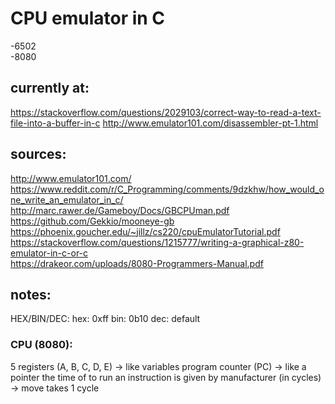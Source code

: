 # CPU emulator in C

-6502 <br>
-8080 <br>

## currently at:
https://stackoverflow.com/questions/2029103/correct-way-to-read-a-text-file-into-a-buffer-in-c
http://www.emulator101.com/disassembler-pt-1.html

## sources:
http://www.emulator101.com/ <br>
https://www.reddit.com/r/C_Programming/comments/9dzkhw/how_would_one_write_an_emulator_in_c/ <br>
http://marc.rawer.de/Gameboy/Docs/GBCPUman.pdf <br>
https://github.com/Gekkio/mooneye-gb <br>
https://phoenix.goucher.edu/~jillz/cs220/cpuEmulatorTutorial.pdf <br>
https://stackoverflow.com/questions/1215777/writing-a-graphical-z80-emulator-in-c-or-c <br>
https://drakeor.com/uploads/8080-Programmers-Manual.pdf <br>

## notes:
HEX/BIN/DEC:
hex: 0xff
bin: 0b10
dec: default

### CPU (8080):
5 registers (A, B, C, D, E) -> like variables
program counter (PC) -> like a pointer
the time of to run an instruction is given by manufacturer (in cycles) -> move takes 1 cycle
